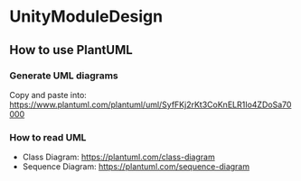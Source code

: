 # UnityModuleDesign

## How to use PlantUML

### Generate UML diagrams

Copy and paste into: https://www.plantuml.com/plantuml/uml/SyfFKj2rKt3CoKnELR1Io4ZDoSa70000

### How to read UML

- Class Diagram: https://plantuml.com/class-diagram
- Sequence Diagram: https://plantuml.com/sequence-diagram
